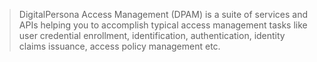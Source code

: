 > DigitalPersona Access Management (DPAM) is a suite of services and APIs 
helping you to accomplish typical access management tasks 
like user credential enrollment, identification, authentication, 
identity claims issuance, access policy management etc.
